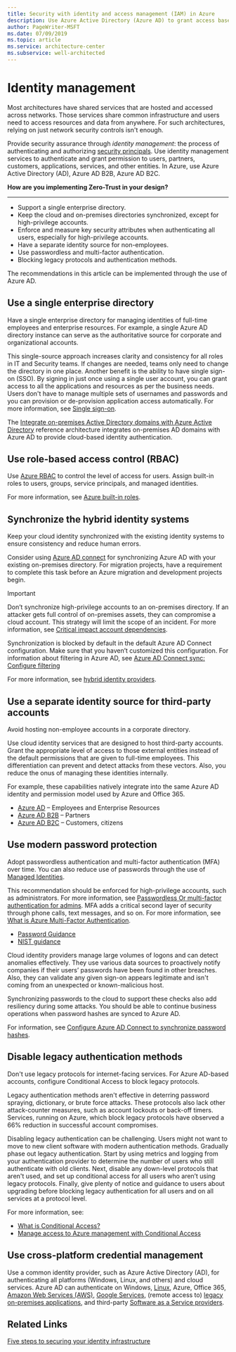 ```yaml
---
title: Security with identity and access management (IAM) in Azure
description: Use Azure Active Directory (Azure AD) to grant access based on identity authentication and authorization.
author: PageWriter-MSFT
ms.date: 07/09/2019
ms.topic: article
ms.service: architecture-center
ms.subservice: well-architected
---
```


# Identity management

Most architectures have shared services that are hosted and accessed across networks. Those services share common infrastructure and users need to access resources and data from anywhere. For such architectures, relying on just network security controls isn't enough. 

Provide security assurance through _identity management_: the process of authenticating and authorizing [security principals](/windows/security/identity-protection/access-control/security-principals). Use identity management services to authenticate and grant permission to users, partners, customers, applications, services, and other entities. In Azure, use Azure Active Directory (AD), Azure AD B2B, Azure AD B2C.

**How are you implementing Zero-Trust in your design?**
*** 

- Support a single enterprise directory.
- Keep the cloud and on-premises directories synchronized, except for high-privilege accounts.
- Enforce and measure key security attributes when authenticating all users, especially for high-privilege accounts.
- Have a separate identity source for non-employees.
- Use passwordless and multi-factor authentication.
- Blocking legacy protocols and authentication methods.

The recommendations in this article can be implemented through the use of Azure AD. 

## Use a single enterprise directory

Have a single enterprise directory for managing identities of full-time employees and enterprise resources. For example, a single Azure AD directory instance can serve as the authoritative source for corporate and organizational accounts.

This single-source approach increases clarity and consistency for all roles in IT and Security teams. If changes are needed, teams only need to change the directory in one place. Another benefit is the ability to have single sign-on (SSO). By signing in just once using a single user account, you can grant access to all the applications and resources as per the business needs. Users don't have to manage multiple sets of usernames and passwords and you can provision or de-provision application access automatically. For more information, see [Single sign-on](https://azure.microsoft.com/documentation/videos/overview-of-single-sign-on/). 

The [Integrate on-premises Active Directory domains with Azure Active Directory](../../reference-architectures/identity/azure-ad.md) reference architecture integrates on-premises AD domains with Azure AD to provide cloud-based identity authentication.

## Use role-based access control (RBAC)
Use [Azure RBAC](/azure/role-based-access-control/overview) to control the level of access for users. Assign built-in roles to users, groups, service principals, and managed identities.

For more information, see [Azure built-in roles](/azure/role-based-access-control/built-in-roles).

## Synchronize the hybrid identity systems

Keep your cloud identity synchronized with the existing identity systems to ensure consistency and reduce human errors. 

Consider using [Azure AD connect](/azure/active-directory/connect/active-directory-aadconnect) for synchronizing Azure AD with your existing on-premises directory. For migration projects, have a requirement to complete this task before an Azure migration and development projects begin.

> [!IMPORTANT]
> Don’t synchronize high-privilege accounts to an on-premises directory. If an attacker gets full control of on-premises assets, they can compromise a cloud account.  This strategy will limit the scope of an incident. For more information, see [Critical impact account dependencies](./critical-impact-accounts.md#critical-impact-admin-dependencies--accountworkstation).
>
>
> Synchronization is blocked by default in the default Azure AD Connect configuration. Make sure that you haven’t customized this configuration. For information about filtering in Azure AD, see [Azure AD Connect sync: Configure filtering](/azure/active-directory/hybrid/how-to-connect-sync-configure-filtering)

For more information, see [hybrid identity providers](/azure/active-directory/hybrid/whatis-hybrid-identity).

## Use a separate identity source for third-party accounts

Avoid hosting non-employee accounts in a corporate directory. 

Use cloud identity services that are designed to host third-party accounts. Grant the appropriate level of access to those external entities instead of the default permissions that are given to full-time employees. This differentiation can prevent and detect attacks from these vectors. Also, you reduce the onus of managing these identities internally.

For example, these capabilities natively integrate into the same Azure AD identity and permission model used by Azure and Office 365.

- [Azure AD](/azure/active-directory/) – Employees and Enterprise Resources
- [Azure AD B2B](/azure/active-directory/b2b/) – Partners
- [Azure AD B2C](/azure/active-directory-b2c/) – Customers, citizens

## Use modern password protection

Adopt passwordless authentication and multi-factor authentication (MFA) over time. You can also reduce use of passwords through the use of [Managed Identities](/azure/active-directory/managed-identities-azure-resources/overview).

This recommendation should be enforced for high-privilege accounts, such as administrators. For more information, see [Passwordless Or multi-factor authentication for admins](./critical-impact-accounts.md#passwordless-or-multi-factor-authentication-for-admins). MFA adds a critical second layer of security through phone calls, text messages, and so on. For more information, see [What is Azure Multi-Factor Authentication](/azure/security/fundamentals/identity-management-overview#multi-factor-authentication).

- [Password Guidance](https://www.microsoft.com/research/publication/password-guidance/)
- [NIST guidance](https://pages.nist.gov/800-63-3/sp800-63b.html)

Cloud identity providers manage large volumes of logons and can detect anomalies effectively. They use various data sources to proactively notify companies if their users’ passwords have been found in other breaches. Also, they can validate any given sign-on appears legitimate and isn't coming from an unexpected or known-malicious host.

Synchronizing passwords to the cloud to support these checks also add resiliency during some attacks. You should be able to continue business operations when password hashes are synced to Azure AD. 

For information, see [Configure Azure AD Connect to synchronize password hashes](/azure/active-directory/connect/active-directory-aadconnectsync-implement-password-hash-synchronization).


## Disable legacy authentication methods

Don't use legacy protocols for internet-facing services. For Azure AD-based accounts, configure Conditional Access to block legacy protocols.

Legacy authentication methods aren't effective in deterring password spraying, dictionary, or brute force attacks. These protocols also lack other attack-counter measures, such as account lockouts or back-off timers. Services, running on Azure, which block legacy protocols have observed a 66% reduction in successful account compromises. 

Disabling legacy authentication can be challenging. Users might not want to move to new client software with modern authentication methods. Gradually phase out legacy authentication. Start by using metrics and logging from your authentication provider to determine the number of users who still authenticate with old clients. Next, disable any down-level protocols that aren't used, and set up conditional access for all users who aren’t using legacy protocols. Finally, give plenty of notice and guidance to users about upgrading before blocking legacy authentication for all users and on all services at a protocol level.

For more information, see:
- [What is Conditional Access?](/azure/active-directory/conditional-access/overview)
- [Manage access to Azure management with Conditional Access](/azure/role-based-access-control/conditional-access-azure-management)


## Use cross-platform credential management

Use a common identity provider, such as Azure Active Directory (AD), for authenticating all platforms (Windows, Linux, and others) and cloud services. Azure AD can authenticate on Windows, [Linux](/azure/virtual-machines/linux/login-using-aad), Azure, Office 365, [Amazon Web Services (AWS)](/azure/active-directory/saas-apps/amazon-web-service-tutorial), [Google Services](/azure/active-directory/saas-apps/google-apps-tutorial), (remote access to) [legacy on-premises applications](/azure/active-directory/manage-apps/application-proxy), and third-party [Software as a Service providers](/azure/active-directory/saas-apps/tutorial-list).

## Related Links
[Five steps to securing your identity infrastructure](/azure/security/fundamentals/steps-secure-identity)

